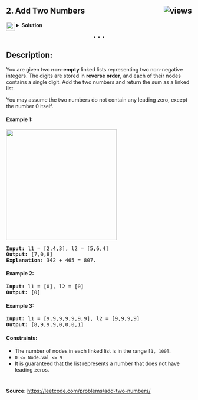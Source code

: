 ## 2. Add Two Numbers <img src="https://tinyurl.com/3kwwk6sc" alt="views" align="right">

<details>
<summary>
    <img src="https://git.io/JDE5D" height="24" align="left">
    <strong>Solution</strong>
</summary>
	
<br/>
	
```swift
class Solution {
    fileprivate var anchor = 0
    func addTwoNumbers(_ l1: ListNode?, _ l2: ListNode?) -> ListNode? {
        if l1 == nil && l2 == nil && anchor == 0 { return nil }
        let sum = (l1?.val ?? 0) + (l2?.val ?? 0) + anchor
        anchor = sum / 10
        return .some(ListNode(sum % 10, addTwoNumbers(l1?.next, l2?.next)))
    }
}	
```
	
**More: [GitHub Gist][gist] • [Pastebin][pb] • [ControlC][cc] • [TextBin][tb]**

**Discuss on [LeetCode][discuss]**

</details>

<p align="center">• • •</p>

## Description:

You are given two **non-empty** linked lists representing two non-negative integers. The digits are stored in **reverse order**, and each of their nodes contains a single digit. Add the two numbers and return the sum as a linked list.

You may assume the two numbers do not contain any leading zero, except the number 0 itself.

#### Example 1:

<p>
<img src="https://assets.leetcode.com/uploads/2020/10/02/addtwonumber1.jpg" width="300" />
</p>

<pre>
<strong>Input:</strong> l1 = [2,4,3], l2 = [5,6,4]
<strong>Output:</strong> [7,0,8]
<strong>Explanation:</strong> 342 + 465 = 807.
</pre>

#### Example 2:

<pre>
<strong>Input:</strong> l1 = [0], l2 = [0]
<strong>Output:</strong> [0]
</pre>

#### Example 3:

<pre>
<strong>Input:</strong> l1 = [9,9,9,9,9,9,9], l2 = [9,9,9,9]
<strong>Output:</strong> [8,9,9,9,0,0,0,1]
</pre>

#### Constraints:

* The number of nodes in each linked list is in the range `[1, 100]`.
* `0 <= Node.val <= 9`
* It is guaranteed that the list represents a number that does not have leading zeros.
	
#
**Source:** https://leetcode.com/problems/add-two-numbers/

<!-- URL -->
[gist]: https://git.io/JEYi7
[pb]: https://pastebin.com/dNbqaHGk
[cc]: https://controlc.com/d430a48b
[tb]: https://textbin.net/lsxgmlfi4r
[discuss]: https://leetcode.com/problems/add-two-numbers/discuss/1128713
